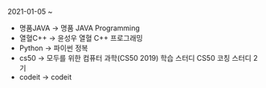 2021-01-05 ~



- 명품JAVA -> 명품 JAVA Programming
- 열혈C++ -> 윤성우 열혈 C++ 프로그래밍
- Python -> 파이썬 정복
- cs50 -> 모두를 위한 컴퓨터 과학(CS50 2019) 학습 스터디 CS50 코칭 스터디 2기
- codeit -> codeit